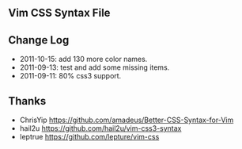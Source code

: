 Vim CSS Syntax File
------------

Change Log
------------
* 2011-10-15: add 130 more color names.
* 2011-09-13: test and add some missing items.
* 2011-09-11: 80% css3 support.

Thanks
------------
* ChrisYip https://github.com/amadeus/Better-CSS-Syntax-for-Vim
* hail2u   https://github.com/hail2u/vim-css3-syntax
* leptrue  https://github.com/lepture/vim-css
